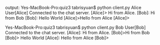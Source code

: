 output:
Yes-MacBook-Pro:quiz3 tabrisyuan$ python client.py Alice
User[Alice] Connected to the chat server.
[Alice]> Hi from Alice.
[Bob]: Hi from Bob
[Bob]: Hello World
[Alice]>Hello from Alice
[Alice]> 

Yes-MacBook-Pro:quiz3 tabrisyuan$ python client.py Bob
User[Bob] Connected to the chat server.
[Alice]: Hi from Alice.
[Bob]>Hi from Bob
[Bob]> Hello World
[Alice]: Hello from Alice
[Bob]>
